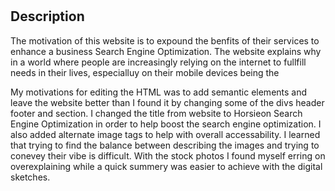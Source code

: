 # <Rutgers-Challenge-1>

## Description

The motivation of this website is to expound the benfits of their services to enhance a business Search Engine Optimization. The website explains why in a world where people are increasingly relying on the internet to fullfill needs in their lives, especialluy on their mobile devices being the  

My motivations for editing the HTML was to add semantic elements and leave the website better than I found it by changing some of the divs header footer and section. I changed the title from website to Horsieon Search Engine Optimization in order to help boost the search engine optimization. I also added alternate image tags to help with overall accessability.  I learned that trying to find the balance between describing the images and trying to conevey their vibe is difficult. With the stock photos I found myself erring on overexplaining while a quick summery was easier to achieve with the digital sketches.

